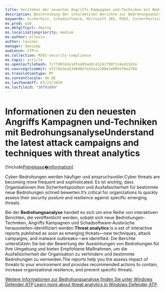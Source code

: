 ```yaml
---
title: Verstehen der neuesten Angriffs Kampagnen und-Techniken mit Bedrohungsanalyse
description: Beschreibung der interaktiven Berichte zur Bedrohungsanalyse
keywords: Sicherheit, Schadsoftware, Microsoft 365, M365, Sicherheitscenter, Bedrohungsanalyse, Windows Defender ATP, Cyber, Sicherheitshaltung, neue Bedrohungen
ms.prod: w10
ms.mktglfcycl: deploy
ms.localizationpriority: medium
ms.author: ellevin
author: levinec
manager: dansimp
audience: ITPro
ms.collection: M365-security-compliance
ms.topic: article
ms.openlocfilehash: 7c7fd07e2e1dfe495addc41242790f1c0ed15d2e
ms.sourcegitcommit: ef27da3ea5340d6e7a2eaa1288e2e005ef8e4788
ms.translationtype: MT
ms.contentlocale: de-DE
ms.lasthandoff: 03/23/2019
ms.locfileid: "30791699"
---
```

# <a name="understand-the-latest-attack-campaigns-and-techniques-with-threat-analytics"></a><span data-ttu-id="f23b0-104">Informationen zu den neuesten Angriffs Kampagnen und-Techniken mit Bedrohungsanalyse</span><span class="sxs-lookup"><span data-stu-id="f23b0-104">Understand the latest attack campaigns and techniques with threat analytics</span></span>

[!include[Prerelease�information](prerelease.md)]

<span data-ttu-id="f23b0-105">Cyber-Bedrohungen werden häufiger und anspruchsvoller.</span><span class="sxs-lookup"><span data-stu-id="f23b0-105">Cyber threats are becoming more frequent and sophisticated.</span></span> <span data-ttu-id="f23b0-106">Es ist wichtig, dass Organisationen ihre Sicherheitsposition und Ausfallsicherheit für bestimmte neue Bedrohungen schnell bewerten.</span><span class="sxs-lookup"><span data-stu-id="f23b0-106">It’s critical for organizations to quickly assess their security posture and resilience against specific emerging threats.</span></span>

<span data-ttu-id="f23b0-107">Bei der **Bedrohungsanalyse** handelt es sich um eine Reihe von interaktiven Berichten, die veröffentlicht werden, sobald sich neue Bedrohungen-Techniken, Angriffs Kampagnen und Schadsoftware-Ausbrüche herausstellen-identifiziert werden.</span><span class="sxs-lookup"><span data-stu-id="f23b0-107">**Threat analytics** is a set of interactive reports published as soon as emerging threats—new techniques, attack campaigns, and malware outbreaks—are identified.</span></span> <span data-ttu-id="f23b0-108">Die Berichte unterstützen Sie bei der Bewertung der Auswirkungen von Bedrohungen für Ihre Umgebung und bieten Empfohlene Maßnahmen, um die Ausfallsicherheit der Organisation zu verhindern und bestimmte Bedrohungen zu vermeiden.</span><span class="sxs-lookup"><span data-stu-id="f23b0-108">The reports help you the assess impact of threats to your environment and provides recommended actions to contain, increase organizational resilience, and prevent specific threats.</span></span>

<span data-ttu-id="f23b0-109">[Weitere Informationen zur Bedrohungsanalyse finden Sie unter Windows Defender ATP](https://docs.microsoft.com/en-us/windows/security/threat-protection/windows-defender-atp/threat-analytics).</span><span class="sxs-lookup"><span data-stu-id="f23b0-109">[Learn more about threat analytics in Windows Defender ATP](https://docs.microsoft.com/en-us/windows/security/threat-protection/windows-defender-atp/threat-analytics).</span></span>  